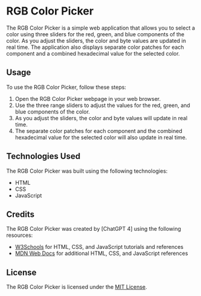 # RGB Color Picker

The RGB Color Picker is a simple web application that allows you to select a color using three sliders for the red, green, and blue components of the color. As you adjust the sliders, the color and byte values are updated in real time. The application also displays separate color patches for each component and a combined hexadecimal value for the selected color.

## Usage

To use the RGB Color Picker, follow these steps:

1. Open the RGB Color Picker webpage in your web browser.
2. Use the three range sliders to adjust the values for the red, green, and blue components of the color.
3. As you adjust the sliders, the color and byte values will update in real time.
4. The separate color patches for each component and the combined hexadecimal value for the selected color will also update in real time.

## Technologies Used

The RGB Color Picker was built using the following technologies:

- HTML
- CSS
- JavaScript

## Credits

The RGB Color Picker was created by [ChatGPT 4] using the following resources:

- [W3Schools](https://www.w3schools.com/) for HTML, CSS, and JavaScript tutorials and references
- [MDN Web Docs](https://developer.mozilla.org/) for additional HTML, CSS, and JavaScript references

## License

The RGB Color Picker is licensed under the [MIT License](LICENSE).
